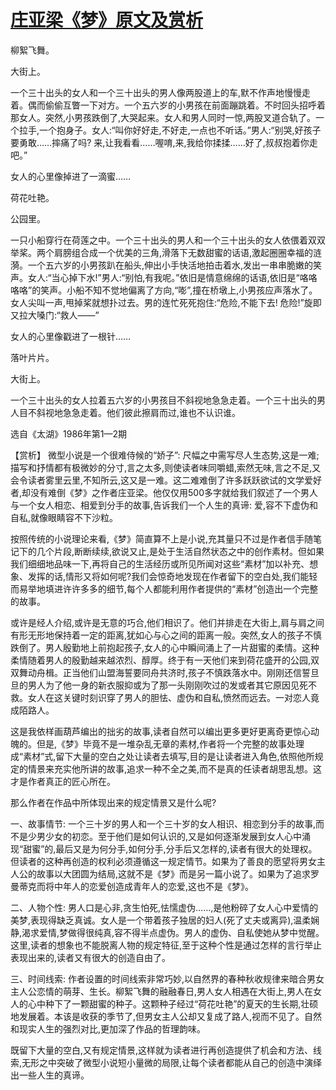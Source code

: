 # [庄亚梁《梦》原文及赏析](https://www.vrrw.net/wx/15286.html)

柳絮飞舞。

大街上。

一个三十出头的女人和一个三十出头的男人像两股道上的车,默不作声地慢慢走着。偶而偷偷互瞥一下对方。一个五六岁的小男孩在前面蹦跳着。不时回头招呼着那女人。突然,小男孩跌倒了,大哭起来。女人和男人同时一惊,两股叉道合轨了。一个拉手,一个抱身子。女人:“叫你好好走,不好走,一点也不听话。”男人:“别哭,好孩子要勇敢……摔痛了吗? 来,让我看看……喔唷,来,我给你揉揉……好了,叔叔抱着你走吧。”

女人的心里像掉进了一滴蜜……

荷花吐艳。

公园里。

一只小船穿行在荷莲之中。一个三十出头的男人和一个三十出头的女人依偎着双双举桨。两个肩膀组合成一个优美的三角,滑落下无数甜蜜的话语,激起圈圈幸福的涟漪。一个五六岁的小男孩趴在船头,伸出小手快活地拍击着水,发出一串串脆嫩的笑声。女人:“当心掉下水!”男人:“别怕,有我呢。”依旧是情意绵绵的话语,依旧是“咯咯咯咯”的笑声。小船不知不觉地偏离了方向,“嘭”,撞在桥墩上,小男孩应声落水了。女人尖叫一声,甩掉桨就想扑过去。男的连忙死死抱住:“危险,不能下去! 危险!”旋即又拉大嗓门:“救人——”

女人的心里像戳进了一根针……

落叶片片。

大街上。

一个三十出头的女人拉着五六岁的小男孩目不斜视地急急走着。一个三十出头的男人目不斜视地急急走着。他们彼此擦肩而过,谁也不认识谁。

选自《太湖》1986年第1—2期



【赏析】 微型小说是一个很难侍候的“娇子”: 尺幅之中需写尽人生态势,这是一难;描写和抒情都有极微妙的分寸,言之太多,则使读者味同嚼蜡,索然无味,言之不足,又会令读者雾里云里,不知所云,这又是一难。这二难难倒了许多跃跃欲试的文学爱好者,却没有难倒《梦》之作者庄亚梁。他仅仅用500多字就给我们叙述了一个男人与一个女人相恋、相爱到分手的故事,告诉我们一个人生的真谛: 爱,容不下虚伪和自私,就像眼睛容不下沙粒。

按照传统的小说理论来看,《梦》简直算不上是小说,充其量只不过是作者信手随笔记下的几个片段,断断续续,欲说又止,是处于生活自然状态之中的创作素材。但如果我们细细地品味一下,再将自己的生活经历或所见所闻对这些“素材”加以补充、想象、发挥的话,情形又将如何呢?我们会惊奇地发现在作者留下的空白处,我们能轻而易举地填进许许多多的细节,每个人都能利用作者提供的“素材”创造出一个完整的故事。

或许是经人介绍,或许是无意的巧合,他们相识了。他们并排走在大街上,肩与肩之间有形无形地保持着一定的距离,犹如心与心之间的距离一般。突然,女人的孩子不慎跌倒了。男人殷勤地上前抱起孩子,女人的心中瞬间涌上了一片甜蜜的柔情。这种柔情随着男人的殷勤越来越浓烈、醇厚。终于有一天他们来到荷花盛开的公园,双双舞动舟楫。正当他们山盟海誓要同舟共济时,孩子不慎跌落水中。刚刚还信誓旦旦的男人为了他一身的新衣服抑或为了那一头刚刚吹过的发或者其它原因见死不救。女人在这关键时刻识穿了男人的胆怯、虚伪和自私,愤然而远去。一对恋人竟成陌路人。

这是我依样画葫芦编出的拙劣的故事,读者自然可以编出更多更好更离奇更惊心动魄的。但是,《梦》毕竟不是一堆杂乱无章的素材,作者将一个完整的故事处理成“素材”式,留下大量的空白之处让读者去填写,目的是让读者进入角色,依照他所规定的情景来充实他所讲的故事,追求一种不全之美,而不是真的任读者胡思乱想。这才是作者真正的匠心所在。

那么作者在作品中所体现出来的规定情景又是什么呢?

一、故事情节: 一个三十岁的男人和一个三十岁的女人相识、相恋到分手的故事,而不是少男少女的初恋。至于他们是如何认识的,又是如何逐渐发展到女人心中涌现“甜蜜”的,最后又是为何分手,如何分手,分手后又怎样的,读者有很大的处理权。但读者的这种再创造的权利必须遵循这一规定情节。如果为了善良的愿望将男女主人公的故事以大团圆为结局,这就不是《梦》而是另一篇小说了。如果为了追求罗曼蒂克而将中年人的恋爱创造成青年人的恋爱,这也不是《梦》。

二、人物个性: 男人口是心非,贪生怕死,怯懦虚伪……,是他粉碎了女人心中爱情的美梦,表现得缺乏真诚。女人是一个带着孩子独居的妇人(死了丈夫或离异),温柔娴静,渴求爱情,梦做得很纯真,容不得半点虚伪。男人的虚伪、自私使她从梦中觉醒。这里,读者的想象也不能脱离人物的规定特征,至于这种个性是通过怎样的言行举止表现出来的,读者又有很大的创造自由了。

三、时间线索: 作者设置的时间线索非常巧妙,以自然界的春种秋收规律来暗合男女主人公恋情的萌芽、生长。柳絮飞舞的融融春日,男人女人相遇在大街上,男人在女人的心中种下了一颗甜蜜的种子。这颗种子经过“荷花吐艳”的夏天的生长期,壮硕地发展着。本该是收获的季节了,但男女主人公却又复成了路人,视而不见了。自然和现实人生的强烈对比,更加深了作品的哲理韵味。

既留下大量的空白,又有规定情景,这样就为读者进行再创造提供了机会和方法、线索,无形之中突破了微型小说短小量微的局限,让每个读者都能从自己的创造中演绎出一些人生的真谛。

